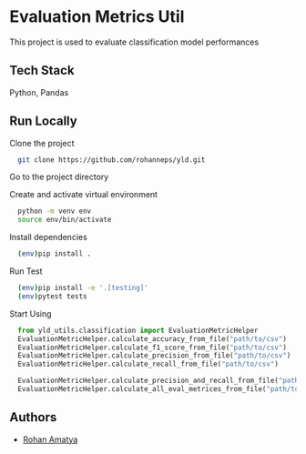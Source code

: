 
# Evaluation Metrics Util

This project is used to evaluate classification model performances


## Tech Stack

Python, Pandas


## Run Locally

Clone the project

```bash
  git clone https://github.com/rohanneps/yld.git
```

Go to the project directory

Create and activate virtual environment

```bash
  python -m venv env
  source env/bin/activate
```

Install dependencies

```bash
  (env)pip install .
```

Run Test

```bash
  (env)pip install -e '.[testing]'
  (env)pytest tests 
```

Start Using

```python
  from yld_utils.classification import EvaluationMetricHelper
  EvaluationMetricHelper.calculate_accuracy_from_file("path/to/csv")
  EvaluationMetricHelper.calculate_f1_score_from_file("path/to/csv")
  EvaluationMetricHelper.calculate_precision_from_file("path/to/csv")
  EvaluationMetricHelper.calculate_recall_from_file("path/to/csv")

  EvaluationMetricHelper.calculate_precision_and_recall_from_file("path/to/csv")
  EvaluationMetricHelper.calculate_all_eval_metrices_from_file("path/to/csv")
```


## Authors

- [Rohan Amatya](https://github.com/rohanneps)

